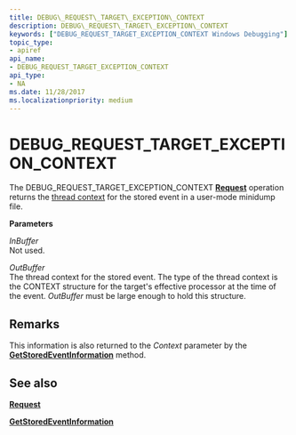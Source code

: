 ```yaml
---
title: DEBUG\_REQUEST\_TARGET\_EXCEPTION\_CONTEXT
description: DEBUG\_REQUEST\_TARGET\_EXCEPTION\_CONTEXT
keywords: ["DEBUG_REQUEST_TARGET_EXCEPTION_CONTEXT Windows Debugging"]
topic_type:
- apiref
api_name:
- DEBUG_REQUEST_TARGET_EXCEPTION_CONTEXT
api_type:
- NA
ms.date: 11/28/2017
ms.localizationpriority: medium
---
```


# DEBUG\_REQUEST\_TARGET\_EXCEPTION\_CONTEXT


The DEBUG\_REQUEST\_TARGET\_EXCEPTION\_CONTEXT [**Request**](request.md) operation returns the [thread context](./scopes-and-symbol-groups.md#thread-context) for the stored event in a user-mode minidump file.

**Parameters**

<span id="InBuffer"></span><span id="inbuffer"></span><span id="INBUFFER"></span>*InBuffer*  
Not used.

<span id="OutBuffer"></span><span id="outbuffer"></span><span id="OUTBUFFER"></span>*OutBuffer*  
The thread context for the stored event. The type of the thread context is the CONTEXT structure for the target's effective processor at the time of the event. *OutBuffer* must be large enough to hold this structure.

Remarks
-------

This information is also returned to the *Context* parameter by the [**GetStoredEventInformation**](/windows-hardware/drivers/ddi/dbgeng/nf-dbgeng-idebugcontrol4-getstoredeventinformation) method.

## <span id="see_also"></span>See also


[**Request**](request.md)

[**GetStoredEventInformation**](/windows-hardware/drivers/ddi/dbgeng/nf-dbgeng-idebugcontrol4-getstoredeventinformation)

 

